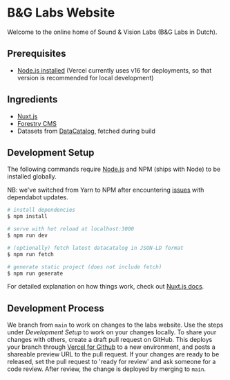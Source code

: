 # B&G Labs Website

Welcome to the online home of Sound & Vision Labs (B&G Labs in Dutch).

## Prerequisites

- [Node.js installed](https://nodejs.org/en/download/) (Vercel currently uses v16 for deployments, so that version is recommended for local development)

## Ingredients

- [Nuxt.js](https://nuxtjs.org)
- [Forestry CMS](https://forestry.io/)
- Datasets from [DataCatalog](https://data.beeldengeluid.nl/id/datacatalog/0001), fetched during build

## Development Setup

The following commands require [Node.js](https://nodejs.org/) and NPM (ships with Node) to be installed globally.

NB: we've switched from Yarn to NPM after encountering [issues](https://github.com/yarnpkg/berry/issues/3416#issuecomment-932397620) with dependabot updates.

```bash
# install dependencies
$ npm install

# serve with hot reload at localhost:3000
$ npm run dev

# (optionally) fetch latest datacatalog in JSON-LD format
$ npm run fetch

# generate static project (does not include fetch)
$ npm run generate
```

For detailed explanation on how things work, check out [Nuxt.js docs](https://nuxtjs.org).

## Development Process

We branch from `main` to work on changes to the labs website. Use the steps under _Development Setup_ to work on your changes locally. To share your changes with others, create a draft pull request on GitHub. This deploys your branch through [Vercel for Github](https://vercel.com/docs/concepts/git/vercel-for-github) to a new environment, and posts a shareable preview URL to the pull request. If your changes are ready to be released, set the pull request to 'ready for review' and ask someone for a code review. After review, the change is deployed by merging to `main`.
